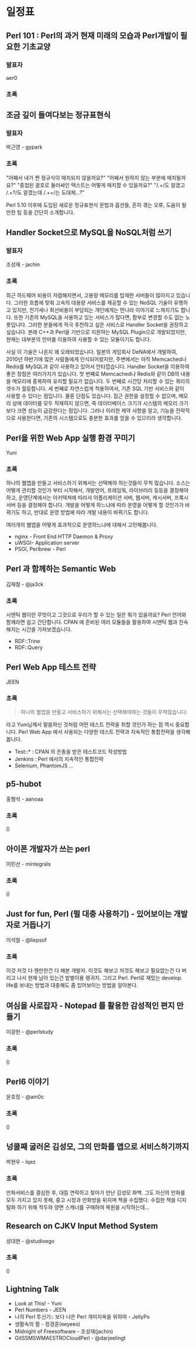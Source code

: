 일정표
=======

Perl 101 : Perl의 과거 현재 미래의 모습과 Perl개발이 필요한 기초교양
---------------------------------------------------------------------

### 발표자

aer0

### 초록


조금 깊이 들여다보는 정규표현식
-----------------------

### 발표자

박근영 - gypark

### 초록

"어째서 내가 짠 정규식이 매치되지 않을까요?"
"어째서 원하지 않는 부분에 매치될까요?"
"중첩된 괄호로 둘러싸인 텍스트는 어떻게 매치할 수 있을까요?"
"/.+/도 알겠고 /.+?/도 알겠는데 /.++/는 도대체...?"

Perl 5.10 이후에 도입된 새로운 정규표현식 문법과 옵션들, 흔히 겪는 오류, 도움이 될 만한 팁 등을 간단히 소개합니다.


Handler Socket으로 MySQL을 NoSQL처럼 쓰기
------------------------------------------

### 발표자

조성재 - jachin

### 초록

최근 하드웨어 비용이 저렴해지면서, 고용량 메모리를 탑재한 서버들이 많아지고 있습니다.
그러한 흐름에 맞춰 고속의 대용량 서비스를 제공할 수 있는 NoSQL 기술이 유행하고 있지만,
전기세나 회선비용이 부담되는 개인에게는 먼나라 이야기로 느껴지기도 합니다.
또한 기존의 MySQL을 사용하고 있는 서비스가 많다면, 함부로 변경할 수도 없는 노릇입니다.
그러한 분들에게 적극 추천하고 싶은 서비스로 Handler Socket을 권장하고 싶습니다.
본래 C++과 Perl을 기반으로 지원하는 MySQL Plugin으로 개발되었지만,
현재는 대부분의 언어를 이용하여 사용할 수 있는 모듈이기도 합니다.

사실 이 기술은 나온지 꽤 오래되었습니다.
일본의 게임회사 DeNA에서 개발하여, 2010년 하반기에 많은 사람들에게 인식되어왔지만,
주변에서는 아직 Memcached나 Redis를 MySQL과 같이 사용하고 있어서 안타깝습니다.
Handler Socket을 이용하여 좋은 장점은 여러가지가 있습니다.
첫 번째로 Memcached나 Redis와 같이 DB의 내용을 메모리에 중복하여 유지할 필요가 없습니다.
두 번째로 시간당 처리할 수 있는 쿼리의 갯수가 월등합니다.
세 번째로 자연스럽게 적용하여서, 기존 SQL 기반 서비스와 같이 사용할 수 있다는 점입니다.
물론 단점도 있습니다. 접근 권한을 설정할 수 없으며, 메모리 상에 데이터를 모두 적재하지 않으면,
즉 데이터베이스 크기가 시스템의 메모리 크기보다 크면 성능이 급감한다는 점입니다.
그러나 이러한 제약 사항을 알고, 기능을 전략적으로 사용한다면,
기존의 시스템으로도 충분한 효과를 얻을 수 있으리라 생각합니다.


Perl을 위한 Web App 실행 환경 꾸미기
-----------------------------------------------

Yuni

### 초록

하나의 웹앱을 만들고 서비스하기 위해서는 선택해야 하는것들이 무척 많습니다. 
소스는 어떻게 관리할 것인가 부터 시작해서, 개발언어, 프레임웍, 라이브러리 등등을 결정해야 하고,
운영단계에서는 아키텍쳐에 따라서 어플리케이션 서버, 웹서버, 캐시서버, 프록시서버 등을 결정해야 합니다.
개발을 어떻게 하느냐에 따라 운영을 어떻게 할 것인가가 바뀌기도 하고,
반대로 운영 방법에 따라 개발 내용이 바뀌기도 합니다.

여러개의 웹앱을 어떻게 효과적으로 운영하느냐에 대해서 고민해봅니다.

- nginx - Front End HTTP Daemon & Proxy
- uWSGI- Application server
- PSGI, Perlbrew - Perl


Perl 과 함께하는 Semantic Web
-----------------------------

김재철 - @ja3ck

### 초록

시맨틱 웹이란 무엇이고 그것으로 우리가 할 수 있는 일은 뭐가 있을까요?
Perl 언어와 함께라면 쉽고 간단합니다. 
CPAN 에 준비된 여러 모듈들을 활용하여 시맨틱 웹과 친숙해지는 시간을 가져보겠습니다.

- RDF::Trine
- RDF::Query

Perl Web App 테스트 전략
-------------------------------

JEEN

### 초록

> 하나의 웹앱을 만들고 서비스하기 위해서는 선택해야하는 것들이 무척많습니다.

라고 Yuni님께서 말씀하신 것처럼 어떤 테스트 전략을 취할 것인가 하는 점 역시 중요합니다.
Perl Web App 에서 사용되는 다양한 테스트 전략과 지속적인 통합전략을 생각해봅니다.

- Test::* : CPAN 의 은총을 받은 테스트코드 작성방법
- Jenkins : Perl 에서의 지속적인 통합전략
- Selenium, PhantomJS ...

p5-hubot
---------

홍형석 - aanoaa

### 초록

()

아이폰 개발자가 쓰는 perl
--------------------------

이민선 - mintegrals

### 초록

()

Just for fun, Perl (펄 대충 사용하기) - 있어보이는 개발자로 거듭나기
----------------------------------------------------------------------

이석철 - @liepsof

### 초록

이것 저것 다 웬만한건 다 해본 개발자.
이것도 해보고 저것도 해보고 필요없는건 다 버리고 나서 현재 남아 있는건
밥벌이용 랭귀지. 그리고 Perl.
Perl로 재밌는 develop. life를 보내는 방법과 
대충해도 좀 있어보이는 방법을 알아본다.

여심을 사로잡자 - Notepad 를 활용한 감성적인 편지 만들기
--------------------------------------------------------

이광헌 - @perlstudy

### 초록

()

Perl6 이야기
------------

윤호정 - @am0c

### 초록

()

넝쿨째 굴러온 김성모, 그의 만화를 앱으로 서비스하기까지
-------------------------------------------------------

박현우 - lqez

### 초록

만화서비스를 결심한 후, 대뜸 연락하고 찾아가 만난 김성모 화백.
그도 자신의 만화를 모두 가지고 있지 못해, 중고 시장과 만화방을 뒤지며 책을 수집했다.
수집한 책을 디지털화 하기 위해 작두와 양면 스캐너를 구매하여 복원을 시작하는데...


Research on CJKV Input Method System
-------------------------------------

성대현 - @studioego

### 초록

()

Lightning Talk
---------------

- Look at This! - Yuni
- Perl Numbers  - JEEN
- 나의 Perl 투신기:: 보다 나은 Perl 개미지옥을 위하여 - JellyPo
- 생활속의 펄 - 정경훈(eeyees)
- Midnight of Freesoftware - 조성재(jachin)
- GitSSMSWMAESTROCloudPerl - @darjeelingt

